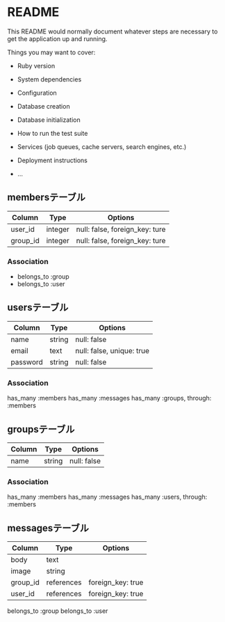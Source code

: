 # README

This README would normally document whatever steps are necessary to get the
application up and running.

Things you may want to cover:

* Ruby version

* System dependencies

* Configuration

* Database creation

* Database initialization

* How to run the test suite

* Services (job queues, cache servers, search engines, etc.)

* Deployment instructions

* ...

## membersテーブル

|Column|Type|Options|
|------|----|-------|
|user_id|integer|null: false, foreign_key: ture|
|group_id|integer|null: false, foreign_key: ture|

### Association

- belongs_to :group
- belongs_to :user


## usersテーブル

|Column|Type|Options|
|------|----|-------|
|name|string|null: false|
|email|text|null: false, unique: true|
|password|string|null: false|

### Association

has_many :members
has_many :messages
has_many :groups, through: :members



## groupsテーブル

|Column|Type|Options|
|------|----|-------|
|name|string|null: false|

### Association

has_many :members
has_many :messages
has_many :users, through: :members


## messagesテーブル

|Column|Type|Options|
|------|----|-------|
|body|text|
|image|string|
|group_id|references|foreign_key: true|
|user_id|references|foreign_key: true|

belongs_to :group
belongs_to :user
